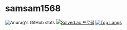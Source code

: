 ﻿# samsam1568
![Anurag's GitHub stats](https://github-readme-stats.vercel.app/api?username=samsam1568&show_icons=true&theme=radical)
[![Solved.ac
프로필](http://mazassumnida.wtf/api/v2/generate_badge?boj=vin0219)](https://solved.ac/vin0219)
 [![Top Langs](https://github-readme-stats.vercel.app/api/top-langs/?username=samsam1568_Github_samsam1568)](https://github.com/anuraghazra/github-readme-stats)
